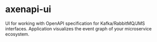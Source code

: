 # axenapi-ui
UI for working with OpenAPI specification for Kafka/RabbitMQ/JMS interfaces. Application visualizes the event graph of your microservice ecosystem.
